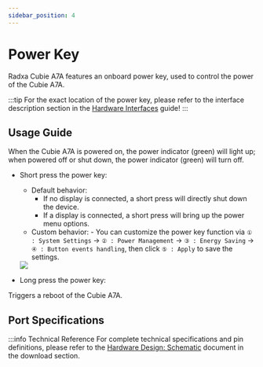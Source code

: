 ```yaml
---
sidebar_position: 4
---
```


# Power Key

Radxa Cubie A7A features an onboard power key, used to control the power of the Cubie A7A.

:::tip
For the exact location of the power key, please refer to the interface description section in the [Hardware Interfaces](./hardware-info) guide!
:::

## Usage Guide

When the Cubie A7A is powered on, the power indicator (green) will light up; when powered off or shut down, the power indicator (green) will turn off.

- Short press the power key:

  - Default behavior:
    - If no display is connected, a short press will directly shut down the device.
    - If a display is connected, a short press will bring up the power menu options.
  - Custom behavior: - You can customize the power key function via `① : System Settings` -> `② : Power Management` -> `③ : Energy Saving` -> `④ : Button events handling`, then click `⑤ : Apply` to save the settings.
  <div style={{ textAlign: "center" }}>
    <img
      src="/en/img/common/radxa-os/system-config/power-button-function.webp"
      style={{ width: "100%", maxWidth: "1200px" }}
    />
  </div>

- Long press the power key:

Triggers a reboot of the Cubie A7A.

## Port Specifications

:::info Technical Reference
For complete technical specifications and pin definitions, please refer to the [Hardware Design: Schematic](../download) document in the download section.
